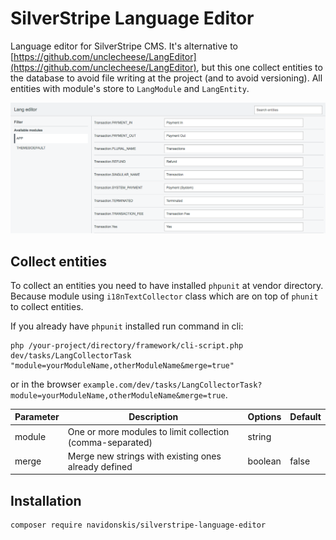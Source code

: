 # SilverStripe Language Editor

Language editor for SilverStripe CMS. It's alternative to [https://github.com/unclecheese/LangEditor](https://github.com/unclecheese/LangEditor), but this one collect entities to the database to avoid file writing at the project (and to avoid versioning). All entities with module's store to `LangModule` and `LangEntity`.

![](assets/images/screenshot.png)

## Collect entities

To collect an entities you need to have installed `phpunit` at vendor directory. Because module using `i18nTextCollector` class which are on top of `phunit` to collect entities. 

If you already have `phpunit` installed run command in cli:

```shell
php /your-project/directory/framework/cli-script.php dev/tasks/LangCollectorTask "module=yourModuleName,otherModuleName&merge=true"
```

or in the browser `example.com/dev/tasks/LangCollectorTask?module=yourModuleName,otherModuleName&merge=true`.

| Parameter | Description | Options | Default |
|--------------------------|-------------------------------------------------------------------------------------------------------------------------------------------------------------------------|------------------|-------------|
| module | One or more modules to limit collection (comma-separated) | string |  |
| merge | Merge new strings with existing ones already defined | boolean | false |

## Installation

```shell
composer require navidonskis/silverstripe-language-editor
```
